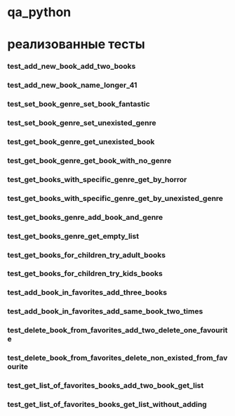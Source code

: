 # qa_python
# реализованные тесты
### test_add_new_book_add_two_books
### test_add_new_book_name_longer_41
### test_set_book_genre_set_book_fantastic
### test_set_book_genre_set_unexisted_genre
### test_get_book_genre_get_unexisted_book
### test_get_book_genre_get_book_with_no_genre
### test_get_books_with_specific_genre_get_by_horror
### test_get_books_with_specific_genre_get_by_unexisted_genre
### test_get_books_genre_add_book_and_genre
### test_get_books_genre_get_empty_list
### test_get_books_for_children_try_adult_books
### test_get_books_for_children_try_kids_books
### test_add_book_in_favorites_add_three_books
### test_add_book_in_favorites_add_same_book_two_times
### test_delete_book_from_favorites_add_two_delete_one_favourite
### test_delete_book_from_favorites_delete_non_existed_from_favourite
### test_get_list_of_favorites_books_add_two_book_get_list
### test_get_list_of_favorites_books_get_list_without_adding
